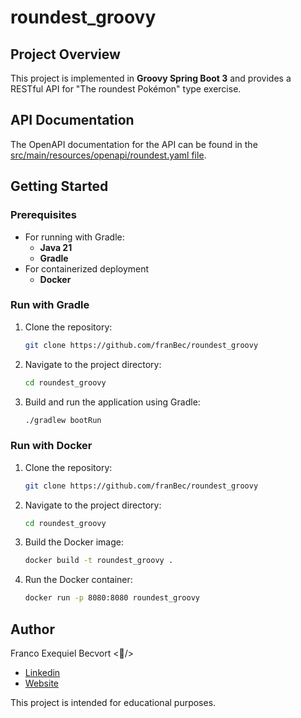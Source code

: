 # roundest_groovy

## Project Overview
This project is implemented in **Groovy Spring Boot 3** and provides a RESTful API for "The roundest Pokémon" type exercise.

## API Documentation
The OpenAPI documentation for the API can be found in the [src/main/resources/openapi/roundest.yaml file](https://github.com/franBec/roundest_groovy/blob/main/src/main/resources/openapi/roundest.yaml).

## Getting Started

### Prerequisites
- For running with Gradle:
    - **Java 21**
    - **Gradle**
- For containerized deployment
    - **Docker**

### Run with Gradle
1. Clone the repository:
    ```bash
    git clone https://github.com/franBec/roundest_groovy
    ```
2. Navigate to the project directory:
    ```bash
    cd roundest_groovy
    ```
3. Build and run the application using Gradle:
    ```bash
    ./gradlew bootRun
    ```

### Run with Docker
1. Clone the repository:
     ```bash
     git clone https://github.com/franBec/roundest_groovy
     ```
2. Navigate to the project directory:
    ```bash
    cd roundest_groovy
    ```
3. Build the Docker image:
    ```bash
    docker build -t roundest_groovy .
    ```
4. Run the Docker container:
     ```bash
     docker run -p 8080:8080 roundest_groovy
     ```

## Author
Franco Exequiel Becvort <🐤/>
- [Linkedin](https://www.linkedin.com/in/franco-becvort/)
- [Website](https://pollito.dev/)

This project is intended for educational purposes.